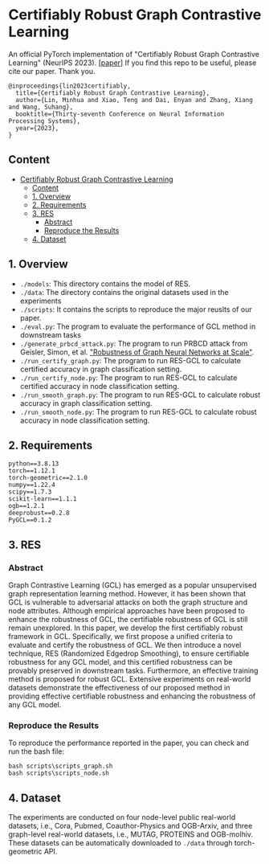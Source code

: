 # Certifiably Robust Graph Contrastive Learning
An official PyTorch implementation of "Certifiably Robust Graph Contrastive Learning" (NeurIPS 2023). [[paper]](https://arxiv.org/abs/2310.03312) If you find this repo to be useful, please cite our paper. Thank you.
```
@inproceedings{lin2023certifiably,
  title={Certifiably Robust Graph Contrastive Learning},
  author={Lin, Minhua and Xiao, Teng and Dai, Enyan and Zhang, Xiang and Wang, Suhang},
  booktitle={Thirty-seventh Conference on Neural Information Processing Systems},
  year={2023},
}
```
## Content
- [Certifiably Robust Graph Contrastive Learning](#certifiably-robust-graph-contrastive-learning)
  - [Content](#content)
  - [1. Overview](#1-overviews)
  - [2. Requirements](#2-requirements)
  - [3. RES](#3-res)
    - [Abstract](#abstract)
    - [Reproduce the Results](#reproduce-the-results)
  - [4. Dataset](#4-dataset)

## 1. Overview
* `./models`: This directory contains the model of RES.
* `./data`: The directory contains the original datasets used in the experiments
* `./scripts`: It contains the scripts to reproduce the major reuslts of our paper.
* `./eval.py`: The program to evaluate the performance of GCL method in downstream tasks
* `./generate_prbcd_attack.py`: The program to run PRBCD attack from Geisler, Simon, et al. ["Robustness of Graph Neural Networks at Scale"](https://arxiv.org/abs/2110.14038).
* `./run_certify_graph.py`: The program to run RES-GCL to calculate certified accuracy in graph classification setting.
* `./run_certify_node.py`: The program to run RES-GCL to calculate certified accuracy in node classification setting.
* `./run_smooth_graph.py`: The program to run RES-GCL to calculate robust accuracy in graph classification setting.
* `./run_smooth_node.py`: The program to run RES-GCL to calculate robust accuracy in node classification setting.

## 2. Requirements
```
python==3.8.13
torch==1.12.1
torch-geometric==2.1.0
numpy==1.22.4
scipy==1.7.3
scikit-learn==1.1.1
ogb==1.2.1
deeprobust==0.2.8
PyGCL==0.1.2
```
## 3. RES

### Abstract
Graph Contrastive Learning (GCL) has emerged as a popular unsupervised graph representation learning method. However, it has been shown that GCL is vulnerable to adversarial attacks on both the graph structure and node attributes. Although empirical approaches have been proposed to enhance the robustness of GCL, the certifiable robustness of GCL is still remain unexplored. In this paper, we develop the first certifiably robust framework in GCL. Specifically, we first propose a unified criteria to evaluate and certify the robustness of GCL. We then introduce a novel technique, RES (Randomized Edgedrop Smoothing), to ensure certifiable robustness for any GCL model, and this certified robustness can be provably preserved in downstream tasks. Furthermore, an effective training method is proposed for robust GCL. Extensive experiments on real-world datasets demonstrate the effectiveness of our proposed method in providing effective certifiable robustness and enhancing the robustness of any GCL model.

### Reproduce the Results
To reproduce the performance reported in the paper, you can check and run the bash file:
```
bash scripts\scripts_graph.sh
bash scripts\scripts_node.sh
```

## 4. Dataset
The experiments are conducted on four node-level public real-world datasets, i.e., Cora, Pubmed, Coauthor-Physics and OGB-Arxiv, and three graph-level real-world datasets, i.e., MUTAG, PROTEINS and OGB-molhiv. These datasets can be automatically downloaded to `./data` through torch-geometric API.

